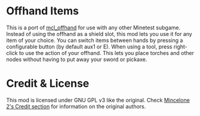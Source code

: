 # Offhand Items
This is a port of [mcl_offhand](https://github.com/MineClone2/MineClone2/tree/master/mods/HUD/mcl_offhand) for use with any other Minetest subgame.
Instead of using the offhand as a shield slot, this mod lets you use it for any item of your choice.
You can switch items between hands by pressing a configurable button (by default aux1 or E). When using a tool, press right-click to use the action of your offhand.
This lets you place torches and other nodes without having to put away your sword or pickaxe.

# Credit & License
This mod is licensed under GNU GPL v3 like the original.
Check [Mincelone 2's Credit section](https://github.com/MineClone2/MineClone2/blob/master/CREDITS.md) for information on the original authors.
